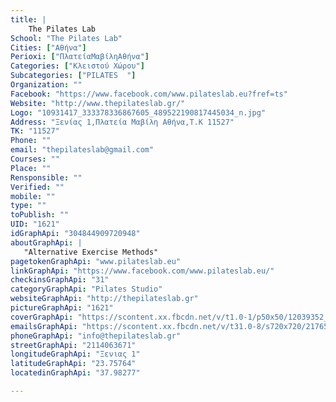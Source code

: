 ```yaml
---
title: |
    The Pilates Lab
School: "The Pilates Lab"
Cities: ["Αθήνα"]
Perioxi: ["ΠλατείαΜαβίληΑθήνα"]
Categories: ["Κλειστού Χώρου"]
Subcategories: ["PILATES  "]
Organization: ""
Facebook: "https://www.facebook.com/www.pilateslab.eu?fref=ts"
Website: "http://www.thepilateslab.gr/"
Logo: "10931417_333378336867605_489522190817445034_n.jpg"
Address: "Ξενίας 1,Πλατεία Μαβίλη Αθήνα,Τ.Κ 11527"
TK: "11527"
Phone: ""
email: "thepilateslab@gmail.com"
Courses: ""
Place: ""
Rensponsible: ""
Verified: ""
mobile: ""
type: ""
toPublish: ""
UID: "1621"
idGraphApi: "304844909720948"
aboutGraphApi: | 
   "Alternative Exercise Methods"
pagetokenGraphApi: "www.pilateslab.eu"
linkGraphApi: "https://www.facebook.com/www.pilateslab.eu/"
checkinsGraphApi: "31"
categoryGraphApi: "Pilates Studio"
websiteGraphApi: "http://thepilateslab.gr"
pictureGraphApi: "1621"
coverGraphApi: "https://scontent.xx.fbcdn.net/v/t1.0-1/p50x50/12039352_404664013072370_7562220222751493580_n.jpg?oh=a2c85d295e2d7ff7b883d399368c0d26&amp;oe=5B3B66EE"
emailsGraphApi: "https://scontent.xx.fbcdn.net/v/t31.0-8/s720x720/21765366_695039457368156_4021135990411995294_o.jpg?oh=781c9dbf90a0b56bcb069bd48d9f08a2&amp;oe=5B44BFE9"
phoneGraphApi: "info@thepilateslab.gr"
streetGraphApi: "2114063671"
longitudeGraphApi: "Ξενιας 1"
latitudeGraphApi: "23.75764"
locatedinGraphApi: "37.98277"

---
```




